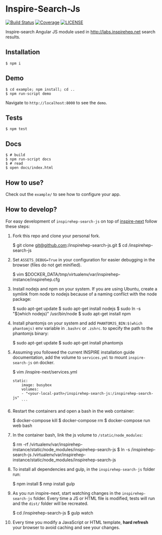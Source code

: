 Inspire-Search-Js
=================

[![Build Status](https://img.shields.io/travis/inspirehep/inspirehep-search-js.svg)](https://travis-ci.org/inspirehep/inspirehep-search-js)
[![Coverage](https://img.shields.io/coveralls/inspirehep/inspirehep-search-js.svg)](https://coveralls.io/r/inspirehep/inspirehep-search-js)
[![LICENSE](https://img.shields.io/github/license/inspirehep/inspirehep-search-js.svg)](https://github.com/inspirehep/inspirehep-search-js/blob/master/LICENSE)

Inspire-search Angular JS module used in http://labs.inspirehep.net search results.

Installation
------------

    $ npm i

Demo
----

    $ cd example; npm install; cd ..
    $ npm run-script demo

Navigate to `http://localhost:8000` to see the `demo`.

Tests
-----

    $ npm test

Docs
----

    $ # build
    $ npm run-script docs
    $ # read
    $ open docs/index.html

How to use?
-----------

Check out the `example/` to see how to configure your app.

How to develop?
--------------
For easy development of `inspirehep-search-js` on top of [inspire-next](https://github.com/inspirehep/inspire-next) follow these steps:

1) Fork this repo and clone your personal fork.

    $ git clone git@github.com:<username>/inspirehep-search-js.git
    $ cd /inspirehep-search-js

2) Set `ASSETS_DEBUG=True` in your configuration for easier debugging in the browser (files do not get minified).

    $ vim $DOCKER_DATA/tmp/virtualenv/var/inspirehep-instance/inspirehep.cfg

3) Install nodejs and npm on your system. If you are using Ubuntu, create a symlink from node to nodejs because of a naming conflict with the node package:

    $ sudo apt-get update
    $ sudo apt-get install nodejs
    $ sudo ln -s "$(which nodejs)" /usr/bin/node
    $ sudo apt-get install npm

4) Install phantomjs on your system and add `PHANTOMJS_BIN:$(which phantomjs)` env variable in `.bashrc` or `.zshrc`. to specify the path to the phantomjs binary:

    $ sudo apt-get update
    $ sudo apt-get install phantomjs

5) Assuming you followed the current INSPIRE installation guide documentation, add the volume to `services.yml` to mount `inspire-search-js` on docker.

    $ vim /inspire-next/services.yml

    ```
    static:
        image: busybox
        volumes:
        - "<your-local-path>/inspirehep-search-js:/inspirehep-search-js"
        ```

6) Restart the containers and open a bash in the web container:

    $ docker-compose kill
    $ docker-compose rm
    $ docker-compose run web bash

7)  In the container bash, link the js volume to `/static/node_modules`:

    $ rm -rf /virtualenv/var/inspirehep-instance/static/node_modules/inspirehep-search-js
    $ ln -s /inspirehep-search-js /virtualenv/var/inspirehep-instance/static/node_modules/inspirehep-search-js

8) To install all dependencies and gulp, in the `inspirehep-search-js` folder run:

    $ npm install
    $ nmp install gulp

9) As you run inspire-next, start watching changes in the `inspirehep-search-js` folder. Every time a JS or HTML file is modified, tests will run and the `dist/` folder will be recreated.

    $ cd /inspirehep-search-js
    $ gulp watch

10) Every time you modify a JavaScript or HTML template, **hard refresh** your browser to avoid caching and see your changes.
